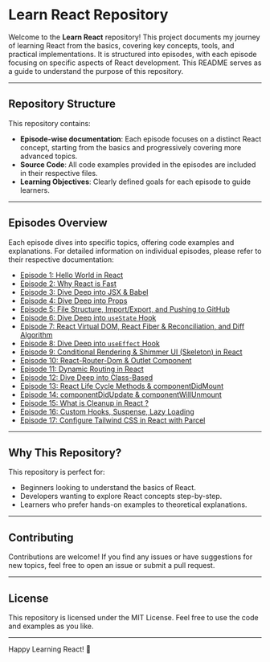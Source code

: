 # Learn React Repository

Welcome to the **Learn React** repository! This project documents my journey of learning React from the basics, covering key concepts, tools, and practical implementations. It is structured into episodes, with each episode focusing on specific aspects of React development. This README serves as a guide to understand the purpose of this repository.

---

## Repository Structure

This repository contains:

- **Episode-wise documentation**: Each episode focuses on a distinct React concept, starting from the basics and progressively covering more advanced topics.
- **Source Code**: All code examples provided in the episodes are included in their respective files.
- **Learning Objectives**: Clearly defined goals for each episode to guide learners.

---

## Episodes Overview

Each episode dives into specific topics, offering code examples and explanations. For detailed information on individual episodes, please refer to their respective documentation:

- [Episode 1: Hello World in React](./Episode_01/Readme.md)
- [Episode 2: Why React is Fast](./Episode_02/Readme.md)
- [Episode 3: Dive Deep into JSX & Babel](./Episode_03/Readme.md)
- [Episode 4: Dive Deep into Props](./Episode_04/Readme.md)
- [Episode 5: File Structure, Import/Export, and Pushing to GitHub](./Episode_05/Readme.md)
- [Episode 6: Dive Deep into `useState` Hook](./Episode_06/Readme.md)
- [Episode 7: React Virtual DOM, React Fiber & Reconciliation, and Diff Algorithm](./Episode_07/Readme.md)
- [Episode 8: Dive Deep into `useEffect` Hook](./Episode_08/Readme.md)
- [Episode 9: Conditional Rendering & Shimmer UI (Skeleton) in React](./Episode_09/Readme.md)
- [Episode 10: React-Router-Dom & Outlet Component](./Episode_10/Readme.md)
- [Episode 11: Dynamic Routing in React](./Episode_11/Readme.md)
- [Episode 12: Dive Deep into Class-Based](./Episode_12/Readme.md)
- [Episode 13: React Life Cycle Methods & componentDidMount](./Episode_13/Readme.md)
- [Episode 14: componentDidUpdate & componentWillUnmount](./Episode_14/Readme.md)
- [Episode 15: What is Cleanup in React ?](./Episode_15/Readme.md)
- [Episode 16: Custom Hooks, Suspense, Lazy Loading](./Episode_16/Readme.md)
- [Episode 17: Configure Tailwind CSS in React with Parcel](./Episode_17/Readme.md)

---

## Why This Repository?

This repository is perfect for:

- Beginners looking to understand the basics of React.
- Developers wanting to explore React concepts step-by-step.
- Learners who prefer hands-on examples to theoretical explanations.

---

## Contributing

Contributions are welcome! If you find any issues or have suggestions for new topics, feel free to open an issue or submit a pull request.

---

## License

This repository is licensed under the MIT License. Feel free to use the code and examples as you like.

---

Happy Learning React! 🎉
